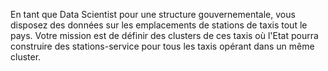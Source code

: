 En tant que Data Scientist pour une structure gouvernementale, vous disposez des données sur les emplacements de stations de taxis tout le pays. Votre mission est de définir des clusters de ces taxis où l'Etat pourra construire des stations-service pour tous les taxis opérant dans un même cluster.
